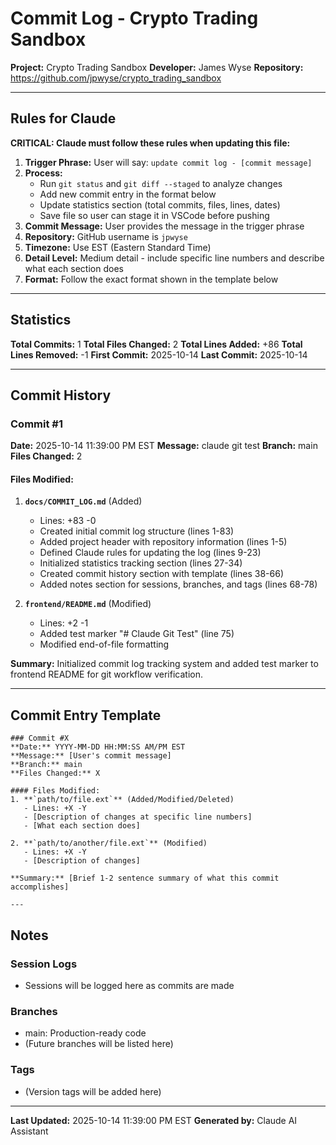 # Commit Log - Crypto Trading Sandbox

**Project:** Crypto Trading Sandbox
**Developer:** James Wyse
**Repository:** https://github.com/jpwyse/crypto_trading_sandbox

---

## Rules for Claude

**CRITICAL: Claude must follow these rules when updating this file:**

1. **Trigger Phrase:** User will say: `update commit log - [commit message]`
2. **Process:**
   - Run `git status` and `git diff --staged` to analyze changes
   - Add new commit entry in the format below
   - Update statistics section (total commits, files, lines, dates)
   - Save file so user can stage it in VSCode before pushing
3. **Commit Message:** User provides the message in the trigger phrase
4. **Repository:** GitHub username is `jpwyse`
5. **Timezone:** Use EST (Eastern Standard Time)
6. **Detail Level:** Medium detail - include specific line numbers and describe what each section does
7. **Format:** Follow the exact format shown in the template below

---

## Statistics

**Total Commits:** 1
**Total Files Changed:** 2
**Total Lines Added:** +86
**Total Lines Removed:** -1
**First Commit:** 2025-10-14
**Last Commit:** 2025-10-14

---

## Commit History

<!-- Commits will be added below in reverse chronological order (newest first) -->

### Commit #1
**Date:** 2025-10-14 11:39:00 PM EST
**Message:** claude git test
**Branch:** main
**Files Changed:** 2

#### Files Modified:
1. **`docs/COMMIT_LOG.md`** (Added)
   - Lines: +83 -0
   - Created initial commit log structure (lines 1-83)
   - Added project header with repository information (lines 1-5)
   - Defined Claude rules for updating the log (lines 9-23)
   - Initialized statistics tracking section (lines 27-34)
   - Created commit history section with template (lines 38-66)
   - Added notes section for sessions, branches, and tags (lines 68-78)

2. **`frontend/README.md`** (Modified)
   - Lines: +2 -1
   - Added test marker "# Claude Git Test" (line 75)
   - Modified end-of-file formatting

**Summary:** Initialized commit log tracking system and added test marker to frontend README for git workflow verification.

---

## Commit Entry Template

```
### Commit #X
**Date:** YYYY-MM-DD HH:MM:SS AM/PM EST
**Message:** [User's commit message]
**Branch:** main
**Files Changed:** X

#### Files Modified:
1. **`path/to/file.ext`** (Added/Modified/Deleted)
   - Lines: +X -Y
   - [Description of changes at specific line numbers]
   - [What each section does]

2. **`path/to/another/file.ext`** (Modified)
   - Lines: +X -Y
   - [Description of changes]

**Summary:** [Brief 1-2 sentence summary of what this commit accomplishes]

---
```

## Notes

### Session Logs
- Sessions will be logged here as commits are made

### Branches
- main: Production-ready code
- (Future branches will be listed here)

### Tags
- (Version tags will be added here)

---

**Last Updated:** 2025-10-14 11:39:00 PM EST
**Generated by:** Claude AI Assistant
